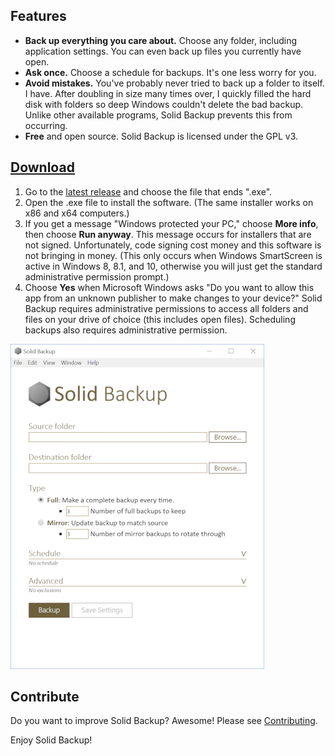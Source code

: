 ## Features
* **Back up everything you care about.** Choose any folder, including application settings. You can even back up files you currently have open.
* **Ask once.** Choose a schedule for backups. It's one less worry for you.
* **Avoid mistakes.** You've probably never tried to back up a folder to itself. I have. After doubling in size many times over, I quickly filled the hard disk with folders so deep Windows couldn't delete the bad backup. Unlike other available programs, Solid Backup prevents this from occurring.
* **Free** and open source. Solid Backup is licensed under the GPL v3.

## [Download](https://github.com/dbolton/SolidBackup/releases/latest)
1. Go to the [latest release](https://github.com/dbolton/SolidBackup/releases/latest) and choose the file that ends ".exe".
2. Open the .exe file to install the software. (The same installer works on x86 and x64 computers.)
3. If you get a message "Windows protected your PC," choose **More info**, then choose **Run anyway**. This message occurs for installers that are not signed. Unfortunately, code signing cost money and this software is not bringing in money. (This only occurs when Windows SmartScreen is active in Windows 8, 8.1, and 10, otherwise you will just get the standard administrative permission prompt.)
4. Choose **Yes** when Microsoft Windows asks "Do you want to allow this app from an unknown publisher to make changes to your device?" Solid Backup requires administrative permissions to access all folders and files on your drive of choice (this includes open files). Scheduling backups also requires administrative permission.

![Solid Backup offers Full and Mirror type backups with scheduling and folder exclusions](docs/default-settings.png)

## Contribute
Do you want to improve Solid Backup? Awesome! Please see [Contributing](CONTRIBUTING.md).

Enjoy Solid Backup!

